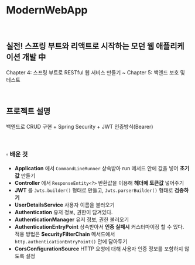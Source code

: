 # ModernWebApp

<br>

## 실전! 스프링 부트와 리액트로 시작하는 모던 웹 애플리케이션 개발 中

Chapter 4: 스프링 부트로 RESTful 웹 서비스 만들기 ~ Chapter 5: 백엔드 보호 및 테스트

<br>

## 프로젝트 설명

백엔드로 CRUD 구현 + Spring Security + JWT 인증방식(Bearer)

<br>

### ▫️ 배운 것
* __Application__ 에서 `CommandLineRunner` 상속받아 run 메서드 안에 값을 넣어 __초기값__ 만들기 <br>
* __Controller__ 에서 `ResponseEntity<?>` 반환값을 이용해 __헤더에 토큰값__ 넣어주기
* __JWT__ 를  `Jwts.builder()` 형태로 만들고, `Jwts.parserBuilder()` 형태로 __검증하기__ 
* __UserDetailsService__ 사용자 이름을 불러오기
* __Authentication__ 유저 정보, 권한이 담겨있다.
* __AuthenticationManager__ 유저 정보, 권한 불러오기
* __AuthenticationEntryPoint__ 상속받아서 __인증 실패시__ 커스터마이징 할 수 있다. <br>
  적용 방법은 __SecurityFilterChain__ 메서드에서 `http.authenticationEntryPoint()` 안에 담아두기
* __CorsConfigurationSource__ HTTP 요청에 대해 사용자 인증 정보를 포함하지 않도록 설정
  
